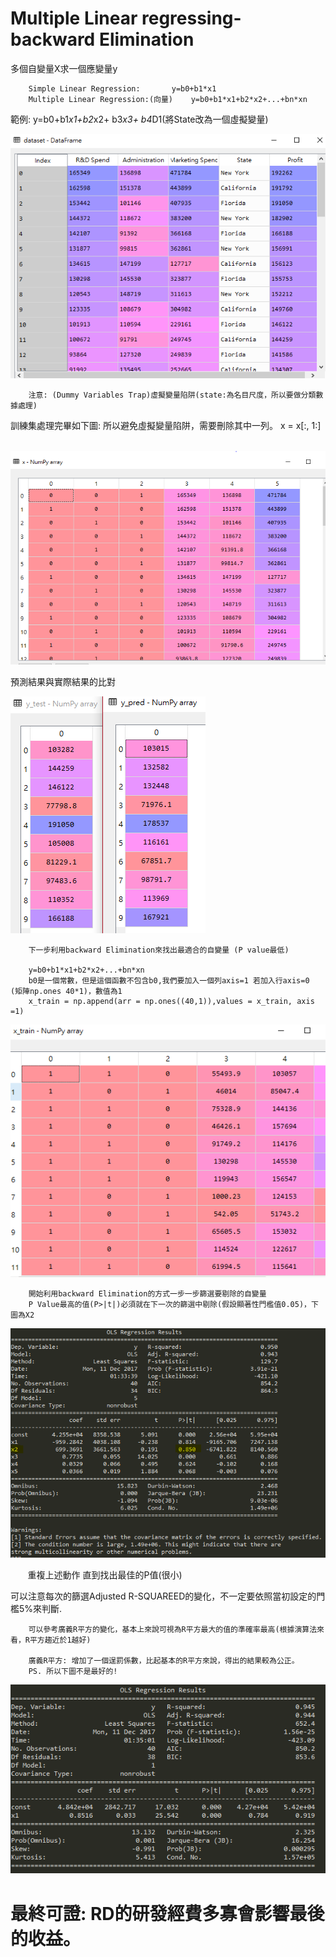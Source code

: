 # Multiple Linear regressing- backward Elimination
多個自變量X求一個應變量y

        Simple Linear Regression:       y=b0+b1*x1
        Multiple Linear Regression:(向量)    y=b0+b1*x1+b2*x2+...+bn*xn

範例: y=b0+b1*x1+b2*x2+ b3*x3+ b4*D1(將State改為一個虛擬變量)

 ![image](https://github.com/egroeglee/pictures/blob/master/MultipleLinearRegression/1.png)
 
        注意: (Dummy Variables Trap)虛擬變量陷阱(state:為名目尺度，所以要做分類數據處理)

訓練集處理完畢如下圖: 所以避免虛擬變量陷阱，需要刪除其中一列。 x = x[:, 1:]

  ![image](https://github.com/egroeglee/pictures/blob/master/MultipleLinearRegression/2.png)
  
預測結果與實際結果的比對

  ![image](https://github.com/egroeglee/pictures/blob/master/MultipleLinearRegression/3.png)
  
        下一步利用backward Elimination來找出最適合的自變量 (P value最低)
        
        y=b0+b1*x1+b2*x2+...+bn*xn
        b0是一個常數，但是這個函數不包含b0,我們要加入一個列axis=1 若加入行axis=0 (矩陣np.ones 40*1)，數值為1
        x_train = np.append(arr = np.ones((40,1)),values = x_train, axis =1)

  ![image](https://github.com/egroeglee/pictures/blob/master/MultipleLinearRegression/4.png)
  
        開始利用backward Elimination的方式一步一步篩選要剔除的自變量
        P Value最高的值(P>|t|)必須就在下一次的篩選中剔除(假設顯著性門檻值0.05)，下圖為X2 

  ![image](https://github.com/egroeglee/pictures/blob/master/MultipleLinearRegression/5.png)
  
        重複上述動作 直到找出最佳的P值(很小) 
 
可以注意每次的篩選Adjusted R-SQUAREED的變化，不一定要依照當初設定的門檻5%來判斷.

        可以參考廣義R平方的變化，基本上來說可視為R平方最大的值的準確率最高(根據演算法來看，R平方趨近於1越好)

        廣義R平方: 增加了一個逞罰係數，比起基本的R平方來說，得出的結果較為公正。
        PS. 所以下圖不是最好的!

  ![image](https://github.com/egroeglee/pictures/blob/master/MultipleLinearRegression/6.png)
  
# 最終可證: RD的研發經費多寡會影響最後的收益。

